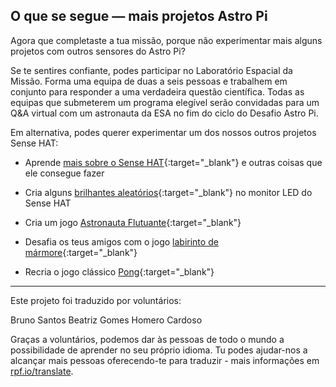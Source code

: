 ## O que se segue — mais projetos Astro Pi

Agora que completaste a tua missão, porque não experimentar mais alguns projetos com outros sensores do Astro Pi?

Se te sentires confiante, podes participar no Laboratório Espacial da Missão. Forma uma equipa de duas a seis pessoas e trabalhem em conjunto para responder a uma verdadeira questão científica. Todas as equipas que submeterem um programa elegível serão convidadas para um Q&A virtual com um astronauta da ESA no fim do ciclo do Desafio Astro Pi.

Em alternativa, podes querer experimentar um dos nossos outros projetos Sense HAT:

+ Aprende [mais sobre o Sense HAT](https://projects.raspberrypi.org/en/projects/getting-started-with-the-sense-hat){:target="_blank"} e outras coisas que ele consegue fazer

+ Cria alguns [brilhantes aleatórios](https://projects.raspberrypi.org/en/projects/sense-hat-random-sparkles){:target="_blank"} no monitor LED do Sense HAT

+ Cria um jogo [Astronauta Flutuante](https://projects.raspberrypi.org/en/projects/flappy-astronaut){:target="_blank"}

+ Desafia os teus amigos com o jogo [labirinto de mármore](https://projects.raspberrypi.org/en/projects/sense-hat-marble-maze){:target="_blank"}

+ Recria o jogo clássico [Pong](https://projects.raspberrypi.org/en/projects/sense-hat-pong){:target="_blank"}

***

Este projeto foi traduzido por voluntários:

Bruno Santos
Beatriz Gomes
Homero Cardoso

Graças a voluntários, podemos dar às pessoas de todo o mundo a possibilidade de aprender no seu próprio idioma. Tu podes ajudar-nos a alcançar mais pessoas oferecendo-te para traduzir - mais informações em [rpf.io/translate](https://rpf.io/translate).